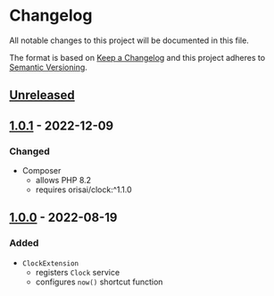 # Changelog

All notable changes to this project will be documented in this file.

The format is based on [Keep a Changelog](http://keepachangelog.com/en/1.0.0/)
and this project adheres to [Semantic Versioning](http://semver.org/spec/v2.0.0.html).

## [Unreleased](https://github.com/orisai/nette-clock/compare/1.0.1...HEAD)

## [1.0.1](https://github.com/orisai/nette-clock/compare/1.0.0...1.0.1) - 2022-12-09

### Changed

- Composer
  - allows PHP 8.2
  - requires orisai/clock:^1.1.0

## [1.0.0](https://github.com/orisai/nette-clock/releases/tag/1.0.0) - 2022-08-19

### Added

- `ClockExtension`
	- registers `Clock` service
    - configures `now()` shortcut function
